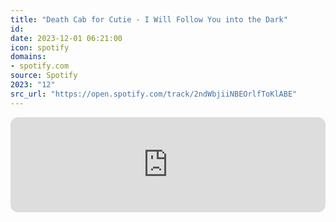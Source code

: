 ```yaml
---
title: "Death Cab for Cutie - I Will Follow You into the Dark"
id: 
date: 2023-12-01 06:21:00
icon: spotify
domains:
- spotify.com
source: Spotify
2023: "12"
src_url: "https://open.spotify.com/track/2ndWbjiiNBEOrlfToKlABE"
---
```

<iframe style="border-radius: 12px" width="100%" height="152" title="Spotify Embed: I Will Follow You into the Dark" frameborder="0" allowfullscreen allow="autoplay; clipboard-write; encrypted-media; fullscreen; picture-in-picture" loading="lazy" src="https://open.spotify.com/embed/track/2ndWbjiiNBEOrlfToKlABE?utm_source=oembed"></iframe>
